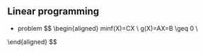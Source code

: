 ## Linear programming
- problem
$$
\begin{aligned}
minf(X)=CX \\
g(X)=AX=B \geq 0 \\

\end{aligned}
$$
